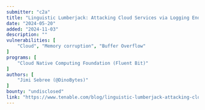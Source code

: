 ```yaml
---
submitter: "c2a"
title: "Linguistic Lumberjack: Attacking Cloud Services via Logging Endpoints (Fluent Bit - CVE-2024-4323)"
date: "2024-05-20"
added: "2024-11-03"
description: ""
vulnerabilities: [
    "Cloud", "Memory corruption", "Buffer Overflow"
]
programs: [
    "Cloud Native Computing Foundation (Fluent Bit)"
]
authors: [
    "Jimi Sebree (@DinoBytes)"
]
bounty: "undisclosed"
link: "https://www.tenable.com/blog/linguistic-lumberjack-attacking-cloud-services-via-logging-endpoints-fluent-bit-cve-2024-4323"
---
```





